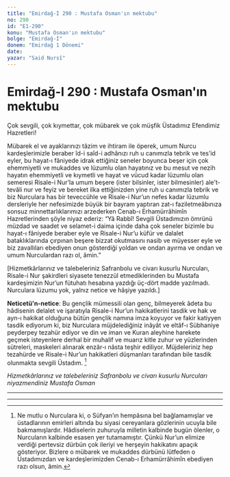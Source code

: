 ```yaml
---
title: "Emirdağ-I 290 : Mustafa Osman'ın mektubu"
no: 290
id: "E1-290"
konu: "Mustafa Osman'ın mektubu"
bolge: "Emirdağ-I"
donem: "Emirdağ 1 Dönemi"
date: 
yazar: "Said Nursî"
---
```


# Emirdağ-I 290 : Mustafa Osman'ın mektubu

Çok sevgili, çok kıymettar, çok mübarek ve çok müşfik Üstadımız Efendimiz Hazretleri!

Mübarek el ve ayaklarınızı tâzim ve ihtiram ile öperek, umum Nurcu kardeşlerimizle beraber îd-i saîd-i adhânızı ruh u canımızla tebrik ve tes’id eyler, bu hayat-ı fâniyede idrak ettiğiniz seneler boyunca beşer için çok ehemmiyetli ve mukaddes ve lüzumlu olan hayatınız ve bu mesut ve nezih hayatın ehemmiyetli ve kıymetli ve hayat ve vücud kadar lüzumlu olan semeresi Risale-i Nur’la umum beşere (ister bilsinler, ister bilmesinler) ale't-tevâli nur ve feyiz ve bereket ilka ettiğinizden yine ruh u canımızla tebrik ve biz Nurculara has bir teveccühle ve Risale-i Nur’un nefes kadar lüzumlu dersleriyle her nefesimizde büyük bir bayram yaptıran zat-ı faziletmeâbınıza sonsuz minnettarlıklarımızı arzederken Cenab-ı Erhamürrâhimîn Hazretlerinden şöyle niyaz ederiz: “Yâ Rabbî! Sevgili Üstadımızın ömrünü müzdad ve saadet ve selamet-i daima içinde daha çok seneler bizimle bu hayat-ı fâniyede beraber eyle ve Risale-i Nur’u küfür ve dalalet bataklıklarında çırpınan beşere bizzat okutmasını nasib ve müyesser eyle ve biz zavallıları ebediyen onun gösterdiği yoldan ve ondan ayırma ve ondan ve umum Nurculardan razı ol, âmin.”

<p class="takdim">[Hizmetkârlarınız ve talebeleriniz Safranbolu ve civarı kusurlu Nurcuları, Risale-i Nur şakirdleri siyasete tenezzül etmediklerinden bu Mustafa kardeşimizin Nur’un fütuhatı hesabına yazdığı üç-dört madde yazılmadı. Nurculara lüzumu yok, yalnız netice ve hâşiye yazıldı.]</p>

**Neticetü'n-netice**: Bu gençlik mümessili olan genç, bilmeyerek âdeta bu hâdisenin delalet ve işaratıyla Risale-i Nur’un hakikatlerini tasdik ve hak ve ayn-ı hakikat olduğuna bütün gençlik namına imza koyuyor ve fakir katiyyen tasdik ediyorum ki, biz Nurculara müjdelediğiniz inâyât ve eltâf-ı Sübhaniye peyderpey tezahür ediyor ve din ve iman ve Kuran aleyhine harekete geçmek isteyenlere derhal bir muhalif ve muarız kitle zuhur ve yüzlerinden sütreleri, maskeleri alınarak enzâr-ı nâsta teşhir ediliyor. Müjdeleriniz hep tezahürde ve Risale-i Nur’un hakikatleri düşmanları tarafından bile tasdik olunmakta sevgili Üstadım. [^1]

*Hizmetkârlarınız ve talebeleriniz*
*Safranbolu ve civarı kusurlu Nurcuları niyazmendiniz*
*Mustafa Osman*

***

***
[^1]: Ne mutlu o Nurculara ki, o Süfyan’ın hempâsına bel bağlamamışlar ve üstadlarının emirleri altında bu siyasi cereyanlara gözlerinin ucuyla bile bakmamışlardır. Hâdiselerin zuhuruyla milletin kalbinde bugün ölenler, o Nurcuların kalbinde esasen yer tutamamıştır. Çünkü Nur’un elimize verdiği pertevsiz dürbün çok ileriyi ve herşeyin hakikatını apaçık gösteriyor. Bizlere o mübarek ve mukaddes dürbünü lütfeden o Üstadımızdan ve kardeşlerimizden Cenab-ı Erhamürrâhimîn ebediyen razı olsun, âmin.
